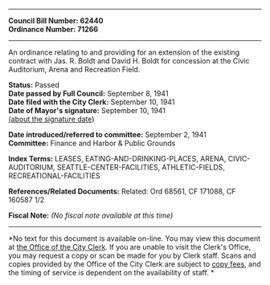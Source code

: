 * * * * *  
  
**Council Bill Number: [](#h0)[](#h2)62440**   
**Ordinance Number: 71266**  
  
* * * * *  
  
An ordinance relating to and providing for an extension of the existing contract with Jas. R. Boldt and David H. Boldt for concession at the Civic Auditorium, Arena and Recreation Field.  
  
**Status:** Passed   
**Date passed by Full Council:** September 8, 1941   
**Date filed with the City Clerk:** September 10, 1941   
**Date of Mayor's signature:** September 10, 1941   
[(about the signature date)](/~public/approvaldate.htm)   
  
  
**Date introduced/referred to committee:** September 2, 1941   
**Committee:** Finance and Harbor & Public Grounds   
  
**Index Terms:** LEASES, EATING-AND-DRINKING-PLACES, ARENA, CIVIC-AUDITORIUM, SEATTLE-CENTER-FACILITIES, ATHLETIC-FIELDS, RECREATIONAL-FACILITIES  
  
**References/Related Documents:** Related: Ord 68561, CF 171088, CF 160587 1/2  
  
**Fiscal Note:** *(No fiscal note available at this time)*  
  
* * * * *  
  
*No text for this document is available on-line. You may view this document at [the Office of the City Clerk](http://www.seattle.gov/leg/clerk/contactUs.htm). If you are unable to visit the Clerk's Office, you may request a copy or scan be made for you by Clerk staff. Scans and copies provided by the Office of the City Clerk are subject to [copy fees](http://clerk.seattle.gov/~public/clerkfees.htm), and the timing of service is dependent on the availability of staff. *  
  
  
